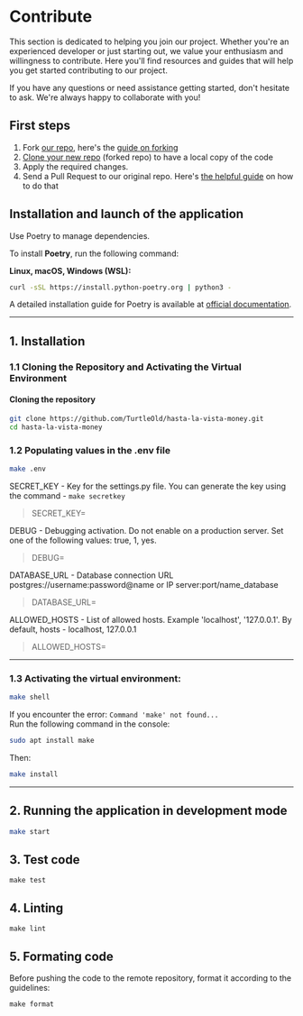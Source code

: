 # Contribute

This section is dedicated to helping you join our project. Whether you're an experienced developer or just starting out, we value your enthusiasm and willingness to contribute. Here you'll find resources and guides that will help you get started contributing to our project.

If you have any questions or need assistance getting started, don't hesitate to ask. We're always happy to collaborate with you!

## First steps

1. Fork [our repo](https://github.com/TurtleOld/hasta-la-vista-money.git), here's the [guide on forking](https://help.github.com/en/github/getting-started-with-github/fork-a-repo)
2. [Clone your new repo](https://help.github.com/en/github/creating-cloning-and-archiving-repositories/cloning-a-repository) (forked repo) to have a local copy of the code
3. Apply the required changes.
4. Send a Pull Request to our original repo. Here's [the helpful guide](https://help.github.com/en/github/collaborating-with-issues-and-pull-requests/creating-a-pull-request) on how to do that

## Installation and launch of the application

Use Poetry to manage dependencies.

To install **Poetry**, run the following command:

**Linux, macOS, Windows (WSL):**

``` bash
curl -sSL https://install.python-poetry.org | python3 -
```
A detailed installation guide for Poetry is available at [official documentation](<https://python-poetry.org/docs/>).

------------------------------------------------------------------------

## 1. Installation

### 1.1 Cloning the Repository and Activating the Virtual Environment

#### Cloning the repository

``` bash
git clone https://github.com/TurtleOld/hasta-la-vista-money.git
cd hasta-la-vista-money
```

### 1.2 Populating values in the .env file
```bash
make .env
```

SECRET_KEY - Key for the settings.py file. You can generate the key using the command - ```make secretkey```

> SECRET_KEY=

DEBUG - Debugging activation. Do not enable on a production server.
Set one of the following values: true, 1, yes.

> DEBUG=

DATABASE_URL - Database connection URL  
postgres://username:password@name or IP server:port/name_database

> DATABASE_URL=

ALLOWED_HOSTS - List of allowed hosts. Example 'localhost',
'127.0.0.1'. By default, hosts - localhost, 127.0.0.1

> ALLOWED_HOSTS=

------------------------------------------------------------------------

### 1.3 Activating the virtual environment:

``` bash
make shell
```

If you encounter the error: ```Command 'make' not found...```  
Run the following command in the console:

``` bash
sudo apt install make
```

Then:

``` bash
make install
```

------------------------------------------------------------------------

## 2. Running the application in development mode

``` bash
make start
```

## 3. Test code

```commandline
make test
```

## 4. Linting

```commandline
make lint
```

## 5. Formating code
Before pushing the code to the remote repository, format it according to the guidelines:
```commandline
make format
```